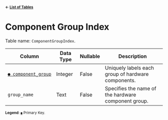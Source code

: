 <sup>**← [List of Tables](../../README.md#metadatabase-schema)**</sup>

# Component Group Index

Table name: `ComponentGroupIndex`.

| Column                                              | Data Type | Nullable | Description                                         | 
| --------------------------------------------------- | --------- | -------- | --------------------------------------------------- |
| [`● component_group`](component_group_index.md)     | Integer   | False    | Uniquely labels each group of hardware components.  |
| `group_name`                                        | Text      | False    | Specifies the name of the hardware component group. |

<sup>**Legend**: [`●`](component_group_index.md) Primary Key.</sup>
